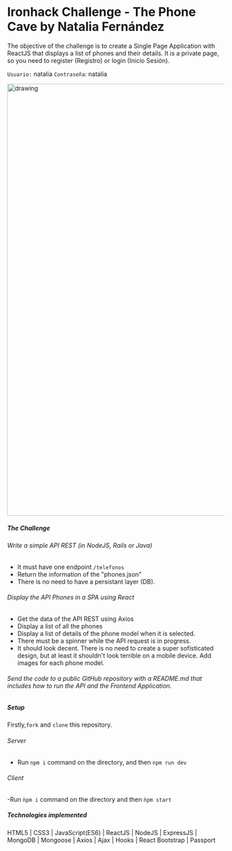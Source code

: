 # Ironhack Challenge - The Phone Cave by Natalia Fernández 

The objective of the challenge is to create a Single Page Application with ReactJS that displays a list of phones and their details. It is a private page, so you need to register (Registro) or login (Inicio Sesión).

`Usuario:` natalia
`Contraseña`: natalia

<img src="https://res.cloudinary.com/nataliafndz26/image/upload/v1610923525/PhoneCave_bqdudx.png" alt="drawing" width="1000"/>


##### The Challenge

###### Write a simple API REST (in NodeJS, Rails or Java) 

 - It must have one endpoint `/telefonos`
 - Return the information of the "phones.json"
 - There is no need to have a persistant layer (DB). 
 
###### Display the API Phones in a SPA using React

 - Get the data of the API REST using Axios
 - Display a list of all the phones
 - Display a list of details of the phone model when it is selected.
 - There must be a spinner while the API request is in progress.
 - It should look decent. There is no need to create a super sofisticated design, but at least it shouldn't look terrible on a mobile device. Add images for each phone model.
 
 ###### Send the code to a public GitHub repository with a README.md that includes how to run the API and the Frontend Application.
 
##### Setup

Firstly,`fork` and `clone` this repository.

 ###### Server
 
 - Run `npm i` command on the directory, and then `npm run dev`
 
  ###### Client
  
  -Run `ǹpm i` command on the directory and then `ǹpm start`


##### Technologies implemented

HTML5 | CSS3 | JavaScript(ES6) | ReactJS | NodeJS | ExpressJS | MongoDB | Mongoose | Axios | Ajax | Hooks | React Bootstrap | Passport

  


